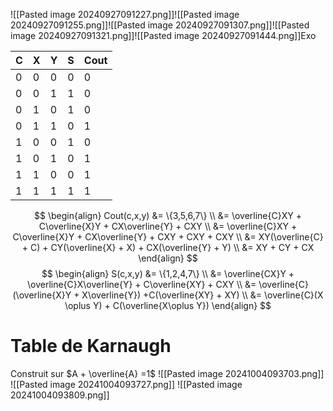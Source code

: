 ![[Pasted image 20240927091227.png]]![[Pasted image 20240927091255.png]]![[Pasted image 20240927091307.png]]![[Pasted image 20240927091321.png]]![[Pasted image 20240927091444.png]]Exo

| C   | X   | Y   | S   | Cout |
| --- | --- | --- | --- | ---- |
| 0   | 0   | 0   | 0   | 0    |
| 0   | 0   | 1   | 1   | 0    |
| 0   | 1   | 0   | 1   | 0    |
| 0   | 1   | 1   | 0   | 1    |
| 1   | 0   | 0   | 1   | 0    |
| 1   | 0   | 1   | 0   | 1    |
| 1   | 1   | 0   | 0   | 1    |
| 1   | 1   | 1​  | 1   | 1    |
$$
\begin{align}
Cout(c,x,y) &= \{3,5,6,7\} \\
&= \overline{C}XY + C\overline{X}Y + CX\overline{Y} + CXY \\
&= \overline{C}XY + C\overline{X}Y + CX\overline{Y} + CXY + CXY + CXY \\
&= XY(\overline{C} + C) + CY(\overline{X} + X) + CX(\overline{Y} + Y) \\
&= XY + CY + CX
\end{align}
$$
$$
\begin{align}
S(c,x,y) &= \{1,2,4,7\} \\
&= \overline{CX}Y + \overline{C}X\overline{Y} + C\overline{XY} + CXY \\
&= \overline{C}(\overline{X}Y + X\overline{Y}) +C(\overline{XY} + XY) \\
&= \overline{C}(X \oplus Y) + C(\overline{X\oplus Y})
\end{align}
$$


# Table de Karnaugh

Construit sur $A + \overline{A} =1$
![[Pasted image 20241004093703.png]]
![[Pasted image 20241004093727.png]]
![[Pasted image 20241004093809.png]]
